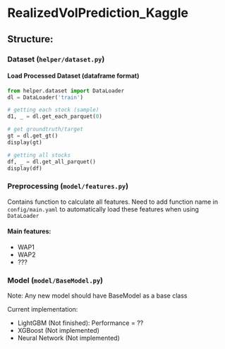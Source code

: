 # RealizedVolPrediction_Kaggle

## Structure:
### Dataset (`helper/dataset.py`)

#### Load Processed Dataset (dataframe format)

```python
from helper.dataset import DataLoader
dl = DataLoader('train')

# getting each stock (sample)
d1, _ = dl.get_each_parquet(0) 

# get groundtruth/target
gt = dl.get_gt()
display(gt)

# getting all stocks
df, _ = dl.get_all_parquet()
display(df)
```


### Preprocessing (`model/features.py`)
Contains function to calculate all features. Need to add function name in `config/main.yaml` to automatically load 
these features when using `DataLoader`

#### Main features:
- WAP1
- WAP2
- ???

### Model (`model/BaseModel.py`)
Note: Any new model should have BaseModel as a base class 

Current implementation:
- LightGBM (Not finished): Performance = ??
- XGBoost (Not implemented)
- Neural Network (Not implemented)